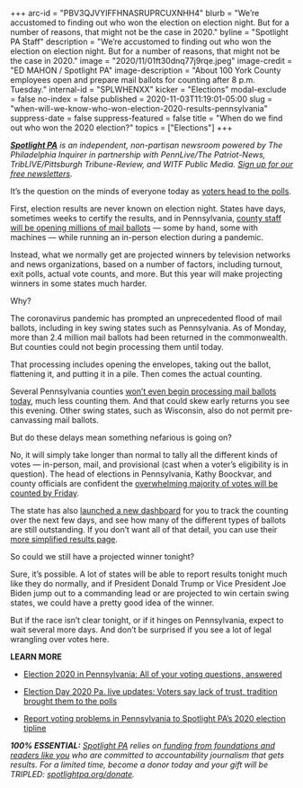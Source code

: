 +++
arc-id = "PBV3QJVYIFFHNASRUPRCUXNHH4"
blurb = "We’re accustomed to finding out who won the election on election night. But for a number of reasons, that might not be the case in 2020."
byline = "Spotlight PA Staff"
description = "We’re accustomed to finding out who won the election on election night. But for a number of reasons, that might not be the case in 2020."
image = "2020/11/01ft30dnq77j9rqe.jpeg"
image-credit = "ED MAHON / Spotlight PA"
image-description = "About 100 York County employees open and prepare mail ballots for counting after 8 p.m. Tuesday."
internal-id = "SPLWHENXX"
kicker = "Elections"
modal-exclude = false
no-index = false
published = 2020-11-03T11:19:01-05:00
slug = "when-will-we-know-who-won-election-2020-results-pennsylvania"
suppress-date = false
suppress-featured = false
title = "When do we find out who won the 2020 election?"
topics = ["Elections"]
+++

<a href="https://www.spotlightpa.org/"><i><b>Spotlight PA</b></i></a><i> is an independent, non-partisan newsroom powered by The Philadelphia Inquirer in partnership with PennLive/The Patriot-News, TribLIVE/Pittsburgh Tribune-Review, and WITF Public Media. </i><a href="https://www.spotlightpa.org/newsletters"><i>Sign up for our free newsletters</i></a><i>.</i>

It’s the question on the minds of everyone today as <a href="https://www.spotlightpa.org/news/2020/11/pennsylvania-2020-election-live-blog-updates-donald-trump-joe-biden/">voters head to the polls</a>.

First, election results are never known on election night. States have days, sometimes weeks to certify the results, and in Pennsylvania, <a href="https://www.spotlightpa.org/news/2020/10/pennsylvania-election-county-officials-stress-misinformation-anger/">county staff will be opening millions of mail ballots</a> — some by hand, some with machines — while running an in-person election during a pandemic.

Instead, what we normally get are projected winners by television networks and news organizations, based on a number of factors, including turnout, exit polls, actual vote counts, and more. But this year will make projecting winners in some states much harder.

Why?

The coronavirus pandemic has prompted an unprecedented flood of mail ballots, including in key swing states such as Pennsylvania. As of Monday, more than 2.4 million mail ballots had been returned in the commonwealth. But counties could not begin processing them until today.

That processing includes opening the envelopes, taking out the ballot, flattening it, and putting it in a pile. Then comes the actual counting.

<script src="https://www.spotlightpa.org/embed.js" async></script><div data-spl-embed-version="1" data-spl-src="https://www.spotlightpa.org/embeds/donate/?teaser_text=Spotlight%20PA%20provides%20essential%2C%20public-service%20journalism%20about%20Pennsylvania%20thank%20to%20readers%20like%20you.%20For%20a%20limited%20time%2C%20become%20a%20member%20and%20your%20contribution%20will%20be%20TRIPLED.&cta_text=YES%2C%20TRIPLE%20MY%20GIFT&eyebrow_text=BECOME%20A%20MEMBER"></div>

Several Pennsylvania counties <a href="https://www.spotlightpa.org/news/2020/11/pa-election-2020-mail-ballots-precanvassing/">won’t even begin processing mail ballots today</a>, much less counting them. And that could skew early returns you see this evening. Other swing states, such as Wisconsin, also do not permit pre-canvassing mail ballots.

But do these delays mean something nefarious is going on?

No, it will simply take longer than normal to tally all the different kinds of votes — in-person, mail, and provisional (cast when a voter’s eligibility is in question). The head of elections in Pennsylvania, Kathy Boockvar, and county officials are confident the <a href="https://www.spotlightpa.org/news/2020/10/pa-kathy-boockvar-election-results-timely-tom-wolf-republicans-precanvassing/">overwhelming majority of votes will be counted by Friday</a>.

The state has also <a href="https://web.archive.org/20201103025056/https://www.votespa.com/About-Elections/Pages/Counting-Dashboard.aspx">launched a new dashboard</a> for you to track the counting over the next few days, and see how many of the different types of ballots are still outstanding. If you don’t want all of that detail, you can use their <a href="https://web.archive.org/20201101015357/https://www.electionreturns.pa.gov/">more simplified results page</a>.

So could we still have a projected winner tonight?

Sure, it’s possible. A lot of states will be able to report results tonight much like they do normally, and if President Donald Trump or Vice President Joe Biden jump out to a commanding lead or are projected to win certain swing states, we could have a pretty good idea of the winner.

But if the race isn’t clear tonight, or if it hinges on Pennsylvania, expect to wait several more days. And don’t be surprised if you see a lot of legal wrangling over votes here.

<b>LEARN MORE</b>

- <a href="https://www.spotlightpa.org/news/2020/10/pa-election-voting-questions-answered-mail-ballot/">Election 2020 in Pennsylvania: All of your voting questions, answered</a>

- <a href="https://www.spotlightpa.org/news/2020/11/pennsylvania-2020-election-live-blog-updates-donald-trump-joe-biden/">Election Day 2020 Pa. live updates: Voters say lack of trust, tradition brought them to the polls</a>

- <a href="https://www.spotlightpa.org/news/2020/10/pa-2020-election-day-voting-problems-machines-ballots-lawsuits/">Report voting problems in Pennsylvania to Spotlight PA’s 2020 election tipline</a>

<i><b>100% ESSENTIAL:</b></i><i> </i><a href="https://www.spotlightpa.org/"><i>Spotlight PA</i></a><i> relies on</i><a href="https://www.spotlightpa.org/support"><i> funding from foundations and readers like you</i></a><i> who are committed to accountability journalism that gets results. For a limited time, become a donor today and your gift will be TRIPLED: </i><a href="http://spotlightpa.org/donate"><i>spotlightpa.org/donate</i></a><i>.</i>
